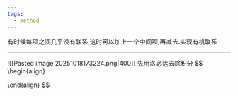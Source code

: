 ```yaml
---
tags:
  - method
---
```

有时候每项之间几乎没有联系,这时可以加上一个中间项,再减去.实现有机联系

---
![[Pasted image 20251018173224.png|400]]
先用洛必达去除积分
$$
\begin{align}

\end{align}
$$


